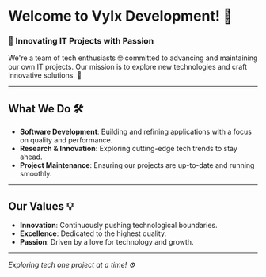 # Welcome to Vylx Development! 👋
### 🚀 Innovating IT Projects with Passion

We're a team of tech enthusiasts 🤓 committed to advancing and maintaining our own IT projects. Our mission is to explore new technologies and craft innovative solutions. 🌟

---

## What We Do 🛠️

- **Software Development**: Building and refining applications with a focus on quality and performance.
- **Research & Innovation**: Exploring cutting-edge tech trends to stay ahead.
- **Project Maintenance**: Ensuring our projects are up-to-date and running smoothly.

---

## Our Values 💡

- **Innovation**: Continuously pushing technological boundaries.
- **Excellence**: Dedicated to the highest quality.
- **Passion**: Driven by a love for technology and growth.

---

_Exploring tech one project at a time! ⚙️_

